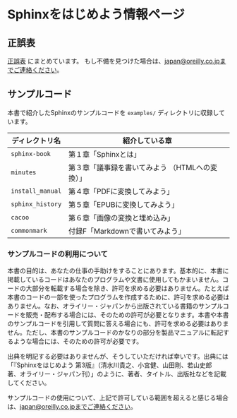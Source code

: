 # Sphinxをはじめよう情報ページ

## 正誤表

[正誤表](https://github.com/getstart-sphinx/getstart-sphinx/wiki/Sphinx%E3%82%92%E3%81%AF%E3%81%98%E3%82%81%E3%82%88%E3%81%86-%E7%AC%AC2%E7%89%88-%E6%AD%A3%E8%AA%A4%E8%A1%A8) にまとめています。
もし不備を見つけた場合は、japan@oreilly.co.jpまでご連絡ください。

## サンプルコード

本書で紹介したSphinxのサンプルコードを ``examples/`` ディレクトリに収録しています。

| ディレクトリ名    | 紹介している章                                    |
| ----------------- | ------------------------------------------------- |
| `sphinx-book`     | 第１章「Sphinxとは」                              |
| `minutes`         | 第３章「議事録を書いてみよう （HTMLへの変換）」   |
| `install_manual`  | 第４章「PDFに変換してみよう」                     |
| `sphinx_history`  | 第５章「EPUBに変換してみよう」                    |
| `cacoo`           | 第６章「画像の変換と埋め込み」                    |
| `commonmark`      | 付録F「Markdownで書いてみよう」                   |

### サンプルコードの利用について

本書の目的は、あなたの仕事の手助けをすることにあります。基本的に、本書に掲載しているコードはあなたのプログラムや文書に使用してもかまいません。コードの大部分を転載する場合を除き、許可を求める必要はありません。たとえば本書のコードの一部を使ったプログラムを作成するために、許可を求める必要はありません。なお、オライリー・ジャパンから出版されている書籍のサンプルコードを販売・配布する場合には、そのための許可が必要となります。本書や本書のサンプルコードを引用して質問に答える場合にも、許可を求める必要はありません。ただし、本書のサンプルコードのかなりの部分を製品マニュアルに転記するような場合には、そのための許可が必要です。

出典を明記する必要はありませんが、そうしていただければ幸いです。出典には「『Sphinxをはじめよう 第3版』（清水川貴之、小宮健、山田剛、若山史郎　著、オライリー・ジャパン刊）」のように、著者、タイトル、出版社などを記載してください。

サンプルコードの使用について、上記で許可している範囲を超えると感じる場合は、japan@oreilly.co.jpまでご連絡ください。
